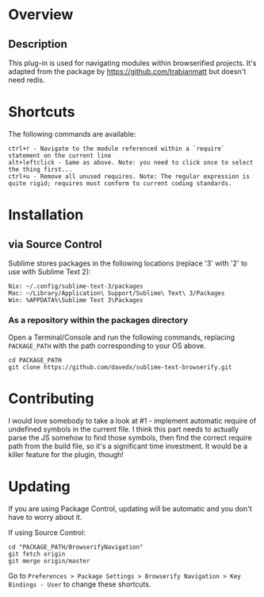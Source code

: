 # Overview

## Description

This plug-in is used for navigating modules within browserified projects. It's adapted from the package by https://github.com/trabianmatt but doesn't need redis.

# Shortcuts

The following commands are available:

    ctrl+r - Navigate to the module referenced within a `require` statement on the current line
    alt+leftclick - Same as above. Note: you need to click once to select the thing first...
    ctrl+u - Remove all unused requires. Note: The regular expression is quite rigid; requires must conform to current coding standards.

# Installation

## via Source Control

Sublime stores packages in the following locations (replace '3' with '2' to use with Sublime Text 2):

    Nix: ~/.config/sublime-text-3/packages
    Mac: ~/Library/Application\ Support/Sublime\ Text\ 3/Packages
    Win: %APPDATA%\Sublime Text 3\Packages

### As a repository within the packages directory

Open a Terminal/Console and run the following commands, replacing `PACKAGE_PATH` with the path corresponding to your OS above.

    cd PACKAGE_PATH
    git clone https://github.com/davedx/sublime-text-browserify.git

# Contributing

I would love somebody to take a look at #1 - implement automatic require of undefined symbols in the current file. I think this part needs to actually parse the JS somehow to find those symbols, then find the correct require path from the build file, so it's a significant time investment. It would be a killer feature for the plugin, though!

# Updating

If you are using Package Control, updating will be automatic and you don't have to worry about it.

If using Source Control:

    cd "PACKAGE_PATH/BrowserifyNavigation"
    git fetch origin
    git merge origin/master

Go to `Preferences > Package Settings > Browserify Navigation > Key Bindings - User` to change these shortcuts.
